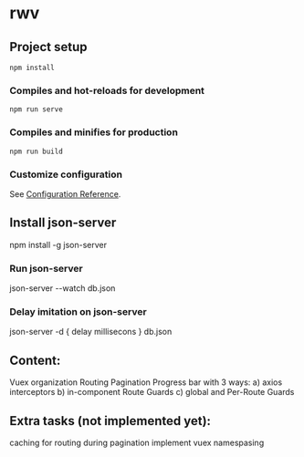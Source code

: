 # rwv

## Project setup
```
npm install
```

### Compiles and hot-reloads for development
```
npm run serve
```

### Compiles and minifies for production
```
npm run build
```

### Customize configuration
See [Configuration Reference](https://cli.vuejs.org/config/).

## Install json-server

  npm install -g json-server

### Run json-server

  json-server --watch db.json

### Delay imitation on json-server
  
  json-server -d { delay millisecons } db.json

## Content:
  
  Vuex organization
  Routing
  Pagination
  Progress bar with 3 ways: a) axios interceptors
                b) in-component Route Guards
                c) global and Per-Route Guards

## Extra tasks (not implemented yet):

  caching for routing during pagination
  implement vuex namespasing